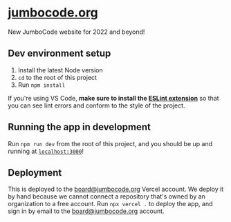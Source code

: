 # [jumbocode.org](https://jumbocode.org/)
New JumboCode website for 2022 and beyond!

## Dev environment setup
1. Install the latest Node version
2. `cd` to the root of this project
3. Run `npm install`

If you're using VS Code, **make sure to install the
[ESLint extension](https://marketplace.visualstudio.com/items?itemName=dbaeumer.vscode-eslint)**
so that you can see lint errors and conform to the style of the project.

## Running the app in development
Run `npm run dev` from the root of this project, and you should be up and running at
[`localhost:3000`](http://localhost:3000)!

## Deployment
This is deployed to the board@jumbocode.org Vercel account. We deploy it by hand because we cannot
connect a repository that's owned by an organization to a free account. Run `npx vercel .` to deploy
the app, and sign in by email to the board@jumbocode.org account.
